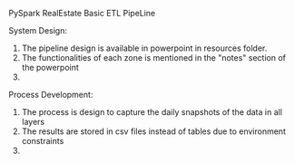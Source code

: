 PySpark RealEstate Basic ETL PipeLine

System Design:
1. The pipeline design is available in powerpoint in resources folder.
2. The functionalities of each zone is mentioned in the "notes" section of the powerpoint
3. 

Process Development:
1. The process is design to capture the daily snapshots of the data in all layers
2. The results are stored in csv files instead of tables due to environment constraints
3. 
